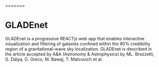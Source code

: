 =======
# GLADEnet
GLADEnet is a progressive REACTjs web app that enables interactive visualization and filtering of galaxies confined within the 90% credibility region of a gravitational-wave sky localization. GLADEnet is described in the article accepted by A&A (Astronomy & Astrophysics) by ML. Brozzetti, G. Dálya, G. Greco, M. Bawaj, T. Matcovich et al.
>>>>>>
